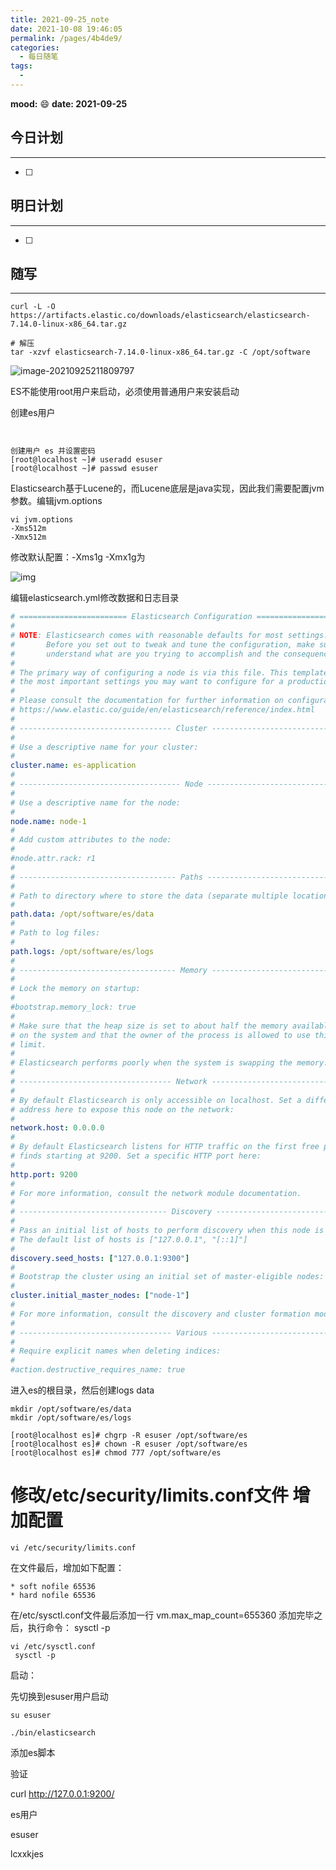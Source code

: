 ```yaml
---
title: 2021-09-25_note
date: 2021-10-08 19:46:05
permalink: /pages/4b4de9/
categories:
  - 每日随笔
tags:
  - 
---
```

**mood:** :smile:  																		**date: 2021-09-25**  
## 今日计划  
------
- [ ]  
## 明日计划  
------
- [ ]  
## 随写 
------

```
curl -L -O https://artifacts.elastic.co/downloads/elasticsearch/elasticsearch-7.14.0-linux-x86_64.tar.gz

# 解压
tar -xzvf elasticsearch-7.14.0-linux-x86_64.tar.gz -C /opt/software

```

![image-20210925211809797](https://gitee.com/zxqzhuzhu/imgs/raw/master/picGo/image-20210925211809797.png)

ES不能使用root用户来启动，必须使用普通用户来安装启动

创建es用户

```


创建用户 es 并设置密码
[root@localhost ~]# useradd esuser
[root@localhost ~]# passwd esuser

```



Elasticsearch基于Lucene的，而Lucene底层是java实现，因此我们需要配置jvm参数。编辑jvm.options

```
vi jvm.options
-Xms512m
-Xmx512m
```

修改默认配置：-Xms1g  -Xmx1g为

![img](https://gitee.com/zxqzhuzhu/imgs/raw/master/picGo/1418466-20190926105313041-1807784756.png)



 编辑elasticsearch.yml修改数据和日志目录

```yml
# ======================== Elasticsearch Configuration =========================
#
# NOTE: Elasticsearch comes with reasonable defaults for most settings.
#       Before you set out to tweak and tune the configuration, make sure you
#       understand what are you trying to accomplish and the consequences.
#
# The primary way of configuring a node is via this file. This template lists
# the most important settings you may want to configure for a production cluster.
#
# Please consult the documentation for further information on configuration options:
# https://www.elastic.co/guide/en/elasticsearch/reference/index.html
#
# ---------------------------------- Cluster -----------------------------------
#
# Use a descriptive name for your cluster:
#
cluster.name: es-application
#
# ------------------------------------ Node ------------------------------------
#
# Use a descriptive name for the node:
#
node.name: node-1
#
# Add custom attributes to the node:
#
#node.attr.rack: r1
#
# ----------------------------------- Paths ------------------------------------
#
# Path to directory where to store the data (separate multiple locations by comma):
#
path.data: /opt/software/es/data
#
# Path to log files:
#
path.logs: /opt/software/es/logs
#
# ----------------------------------- Memory -----------------------------------
#
# Lock the memory on startup:
#
#bootstrap.memory_lock: true
#
# Make sure that the heap size is set to about half the memory available
# on the system and that the owner of the process is allowed to use this
# limit.
#
# Elasticsearch performs poorly when the system is swapping the memory.
#
# ---------------------------------- Network -----------------------------------
#
# By default Elasticsearch is only accessible on localhost. Set a different
# address here to expose this node on the network:
#
network.host: 0.0.0.0
#
# By default Elasticsearch listens for HTTP traffic on the first free port it
# finds starting at 9200. Set a specific HTTP port here:
#
http.port: 9200
#
# For more information, consult the network module documentation.
#
# --------------------------------- Discovery ----------------------------------
#
# Pass an initial list of hosts to perform discovery when this node is started:
# The default list of hosts is ["127.0.0.1", "[::1]"]
#
discovery.seed_hosts: ["127.0.0.1:9300"]
#
# Bootstrap the cluster using an initial set of master-eligible nodes:
#
cluster.initial_master_nodes: ["node-1"]
#
# For more information, consult the discovery and cluster formation module documentation.
#
# ---------------------------------- Various -----------------------------------
#
# Require explicit names when deleting indices:
#
#action.destructive_requires_name: true

```

进入es的根目录，然后创建logs data

```
mkdir /opt/software/es/data
mkdir /opt/software/es/logs
```



```
[root@localhost es]# chgrp -R esuser /opt/software/es
[root@localhost es]# chown -R esuser /opt/software/es
[root@localhost es]# chmod 777 /opt/software/es
```



# 修改/etc/security/limits.conf文件 增加配置

```
vi /etc/security/limits.conf 
```

在文件最后，增加如下配置：

```
* soft nofile 65536
* hard nofile 65536
```



 在/etc/sysctl.conf文件最后添加一行 vm.max_map_count=655360 添加完毕之后，执行命令： sysctl -p

```
vi /etc/sysctl.conf
 sysctl -p
```

 

 启动：

先切换到esuser用户启动

```
su esuser

./bin/elasticsearch
```



添加es脚本



验证

curl http://127.0.0.1:9200/





es用户

esuser

lcxxkjes